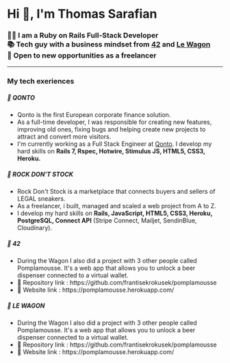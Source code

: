 <h1>Hi 👋, I'm Thomas Sarafian</h1>

<h3>🧑‍💻 I am a Ruby on Rails Full-Stack Developer<br>📚 Tech guy with a business mindset from <a href="https://42.fr/">42</a> and <a href="https://www.lewagon.com/fr/web-development-course/full-time">Le Wagon</a><br>🚀 Open to new opportunities as a freelancer</h3>
<hr>

<h3> My tech exeriences </h3>
<h5>🏦 QONTO</h5>

<ul>
<li>Qonto is the first European corporate finance solution. </li>
<li>As a full-time developer, I was responsible for creating new features, improving old ones, fixing bugs and helping create new projects to attract and convert more visitors.</li>
<li>I'm currently working as a Full Stack Engineer at <a href="https://qonto.com/en">Qonto</a>. I develop my hard skills on <strong>Rails 7, Rspec, Hotwire, Stimulus JS, HTML5, CSS3, Heroku.</strong></li>
</ul>

<h5>👟 ROCK DON'T STOCK</h5>
<ul>
<li>Rock Don't Stock is a marketplace that connects buyers and sellers of LEGAL sneakers.</li>
<li>As a freelancer, i built, managed and scaled a web project from A to Z. </li>
<li>I develop my hard skills on <strong>Rails, JavaScript, HTML5, CSS3, Heroku, PostgreSQL, Connect API</strong> (Stripe Connect, Mailjet, SendinBlue, Cloudinary).</li>
</ul>

<h5>👟 42</h5>
<ul>
<li>During the Wagon I also did a project with 3 other people called Pomplamousse. It's a web app that allows you to unlock a beer dispenser connected to a virtual wallet.</li>
<li>🔗 Repository link : https://github.com/frantisekrokusek/pomplamousse </li>
<li>🔗 Website link : https://pomplamousse.herokuapp.com/ </li>
</ul>

<h5>👟 LE WAGON</h5>
<ul>
<li>During the Wagon I also did a project with 3 other people called Pomplamousse. It's a web app that allows you to unlock a beer dispenser connected to a virtual wallet.</li>
<li>🔗 Repository link : https://github.com/frantisekrokusek/pomplamousse </li>
<li>🔗 Website link : https://pomplamousse.herokuapp.com/ </li>
</ul>
